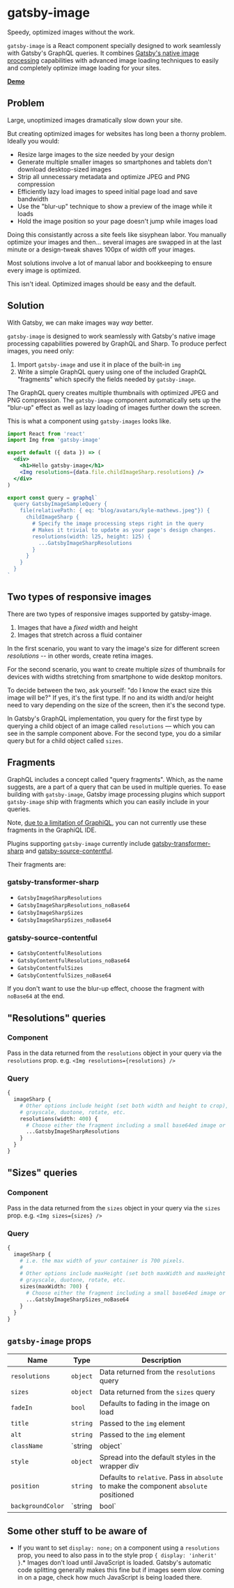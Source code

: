 # gatsby-image

Speedy, optimized images without the work.

`gatsby-image` is a React component specially designed to work seamlessly with Gatsby's GraphQL queries. It combines [Gatsby's native image processing](https://image-processing.gatsbyjs.org/) capabilities with advanced image loading techniques to easily and completely optimize image loading for your sites.

**[Demo](https://using-gatsby-image.gatsbyjs.org)**

## Problem

Large, unoptimized images dramatically slow down your site.

But creating optimized images for websites has long been a thorny problem. Ideally you would:

* Resize large images to the size needed by your design
* Generate multiple smaller images so smartphones and tablets don't download desktop-sized images
* Strip all unnecessary metadata and optimize JPEG and PNG compression
* Efficiently lazy load images to speed initial page load and save bandwidth
* Use the "blur-up" technique to show a preview of the image while it loads
* Hold the image position so your page doesn't jump while images load

Doing this consistantly across a site feels like sisyphean labor. You manually optimize your images and then… several images are swapped in at the last minute or a design-tweak shaves 100px of width off your images.

Most solutions involve a lot of manual labor and bookkeeping to ensure every image is optimized.

This isn't ideal. Optimized images should be easy and the default.

## Solution

With Gatsby, we can make images way *way* better.

`gatsby-image` is designed to work seamlessly with Gatsby's native image processing capabilities powered by GraphQL and Sharp. To produce
perfect images, you need only:

1) Import `gatsby-image` and use it in place of the built-in `img`
2) Write a simple GraphQL query using one of the included GraphQL "fragments" which specify the fields needed by `gatsby-image`.

The GraphQL query creates multiple thumbnails with optimized JPEG and PNG compression. The `gatsby-image` component automatically sets up the "blur-up" effect as well as lazy loading of images further down the screen.

This is what a component using `gatsby-images` looks like.

```jsx
import React from 'react'
import Img from 'gatsby-image'

export default ({ data }) => (
  <div>
    <h1>Hello gatsby-image</h1>
    <Img resolutions={data.file.childImageSharp.resolutions} />
  </div>
)

export const query = graphql`
  query GatsbyImageSampleQuery {
    file(relativePath: { eq: "blog/avatars/kyle-mathews.jpeg"}) {
      childImageSharp {
        # Specify the image processing steps right in the query
        # Makes it trivial to update as your page's design changes.
        resolutions(width: l25, height: 125) {
          ...GatsbyImageSharpResolutions
        }
      }
    }
  }
`
```

## Two types of responsive images

There are two types of responsive images supported by gatsby-image.

1) Images that have a *fixed* width and height
2) Images that stretch across a fluid container

In the first scenario, you want to vary the image's size for different screen *resolutions* -- in other words, create retina images.

For the second scenario, you want to create multiple *sizes* of thumbnails for devices with widths stretching from smartphone to wide desktop monitors.

To decide between the two, ask yourself: "do I know the exact size this image will be?" If yes, it's the first type. If no and its width and/or height need to vary depending on the size of the screen, then it's the second type.

In Gatsby's GraphQL implementation, you query for the first type by querying a child object of an image called `resolutions` — which you can see in the sample component above. For the second type, you do a similar query but for a child object called `sizes`.

## Fragments

GraphQL includes a concept called "query fragments". Which, as the name suggests, are a part of a query that can be used in multiple queries. To ease building with `gatsby-image`, Gatsby image processing plugins which support `gatsby-image` ship with fragments which you can easily include in your queries.

Note, [due to a limitation of GraphiQL](https://github.com/graphql/graphiql/issues/612), you can not currently use these fragments in the GraphiQL IDE.

Plugins supporting `gatsby-image` currently include [gatsby-transformer-sharp](/packages/gatsby-transformer-sharp/) and [gatsby-source-contentful](/packages/gatsby-source-contentful/).

Their fragments are:

### gatsby-transformer-sharp

* `GatsbyImageSharpResolutions`
* `GatsbyImageSharpResolutions_noBase64`
* `GatsbyImageSharpSizes`
* `GatsbyImageSharpSizes_noBase64`

### gatsby-source-contentful

* `GatsbyContentfulResolutions`
* `GatsbyContentfulResolutions_noBase64`
* `GatsbyContentfulSizes`
* `GatsbyContentfulSizes_noBase64`

If you don't want to use the blur-up effect, choose the fragment with `noBase64` at the end.

## "Resolutions" queries

### Component

Pass in the data returned from the `resolutions` object in your query via the `resolutions` prop. e.g. `<Img resolutions={resolutions} />`

### Query

```graphql
{
  imageSharp {
    # Other options include height (set both width and height to crop),
    # grayscale, duotone, rotate, etc.
    resolutions(width: 400) {
      # Choose either the fragment including a small base64ed image or one without.
      ...GatsbyImageSharpResolutions
    }
  }
}
```

## "Sizes" queries

### Component

Pass in the data returned from the `sizes` object in your query via the `sizes` prop. e.g. `<Img sizes={sizes} />`

### Query

```graphql
{
  imageSharp {
    # i.e. the max width of your container is 700 pixels.
    #
    # Other options include maxHeight (set both maxWidth and maxHeight to crop),
    # grayscale, duotone, rotate, etc.
    sizes(maxWidth: 700) {
      # Choose either the fragment including a small base64ed image or one without.
      ...GatsbyImageSharpSizes_noBase64
    }
  }
}
```

## `gatsby-image` props

| Name              | Type            | Description                              |
| ----------------- | --------------- | ---------------------------------------- |
| `resolutions`       | `object`        | Data returned from the `resolutions` query  |
| `sizes`           | `object`        | Data returned from the `sizes` query   |
| `fadeIn`          | `bool`          | Defaults to fading in the image on load  |
| `title`           | `string`        | Passed to the `img` element  |
| `alt`             | `string`        | Passed to the `img` element   |
| `className`       | `string|object` | Passed to the wrapper div. Object is needed to support Glamor's css prop |
| `style`           | `object`        | Spread into the default styles in the wrapper div |
| `position`           | `string`        | Defaults to `relative`. Pass in `absolute` to make the component `absolute` positioned |
| `backgroundColor` | `string|bool`   | Set a colored background placeholder. If true, uses "lightgray" for the color. You can also pass in any valid color string. |

## Some other stuff to be aware of

* If you want to set `display: none;` on a component using a `resolutions` prop, you need to also pass in to the style prop `{ display: 'inherit' }`.* Images don't load until JavaScript is loaded. Gatsby's automatic code splitting generally makes this fine but if images seem slow coming in on a page, check how much JavaScript is being loaded there.
